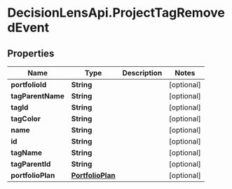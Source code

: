 # DecisionLensApi.ProjectTagRemovedEvent

## Properties
Name | Type | Description | Notes
------------ | ------------- | ------------- | -------------
**portfolioId** | **String** |  | [optional] 
**tagParentName** | **String** |  | [optional] 
**tagId** | **String** |  | [optional] 
**tagColor** | **String** |  | [optional] 
**name** | **String** |  | [optional] 
**id** | **String** |  | [optional] 
**tagName** | **String** |  | [optional] 
**tagParentId** | **String** |  | [optional] 
**portfolioPlan** | [**PortfolioPlan**](PortfolioPlan.md) |  | [optional] 


